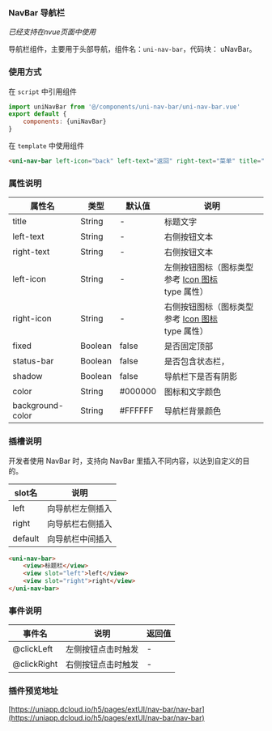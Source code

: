 ### NavBar 导航栏
*已经支持在nvue页面中使用*

导航栏组件，主要用于头部导航，组件名：``uni-nav-bar``，代码块： uNavBar。

### 使用方式

在 ``script`` 中引用组件 

```javascript
import uniNavBar from '@/components/uni-nav-bar/uni-nav-bar.vue'
export default {
    components: {uniNavBar}
}
```

在 ``template`` 中使用组件

```html
<uni-nav-bar left-icon="back" left-text="返回" right-text="菜单" title="导航栏组件"></uni-nav-bar>
```

### 属性说明

|属性名				|类型	|默认值	|说明																						|
|---				|----	|---	|---																						|
|title				|String	|-		|标题文字																					|
|left-text			|String	|-		|右侧按钮文本																				|
|right-text			|String	|-		|右侧按钮文本																				|
|left-icon			|String	|-		|左侧按钮图标（图标类型参考 [Icon 图标](http://ext.dcloud.net.cn/plugin?id=28) type 属性）	|
|right-icon			|String	|-		|右侧按钮图标（图标类型参考 [Icon 图标](http://ext.dcloud.net.cn/plugin?id=28) type 属性）	|
|fixed				|Boolean|false	|是否固定顶部																				|
|status-bar			|Boolean|false	|是否包含状态栏，																			|
|shadow				|Boolean|false	|导航栏下是否有阴影																			|
|color				|String	|#000000|图标和文字颜色																				|
|background-color	|String	|#FFFFFF|导航栏背景颜色																				|

### 插槽说明

开发者使用 NavBar 时，支持向 NavBar 里插入不同内容，以达到自定义的目的。

|slot名	|说明				|
|---	|----				|
|left	|向导航栏左侧插入	|
|right	|向导航栏右侧插入	|
|default|向导航栏中间插入	|

```html
<uni-nav-bar>
    <view>标题栏</view>
    <view slot="left">left</view>
    <view slot="right">right</view>
</uni-nav-bar>
```

### 事件说明

|事件名			|说明				|返回值	|
|---			|----				|----	|
|@clickLeft	|左侧按钮点击时触发	|-		|
|@clickRight	|右侧按钮点击时触发	|-		|

### 插件预览地址

[https://uniapp.dcloud.io/h5/pages/extUI/nav-bar/nav-bar](https://uniapp.dcloud.io/h5/pages/extUI/nav-bar/nav-bar)